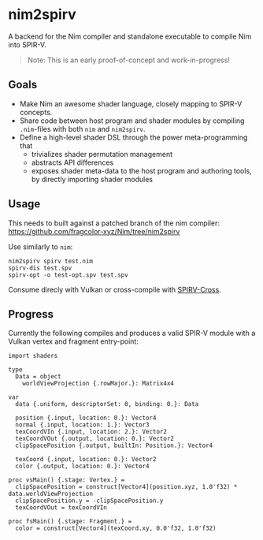 # nim2spirv

A backend for the Nim compiler and standalone executable to compile Nim into SPIR-V.

> Note: This is an early proof-of-concept and work-in-progress!

## Goals

- Make Nim an awesome shader language, closely mapping to SPIR-V concepts.
- Share code between host program and shader modules by compiling `.nim`-files with both `nim` and `nim2spirv`.
- Define a high-level shader DSL through the power meta-programming that
  - trivializes shader permutation management
  - abstracts API differences
  - exposes shader meta-data to the host program and authoring tools, by directly importing shader modules

## Usage

This needs to built against a patched branch of the nim compiler:
https://github.com/fragcolor-xyz/Nim/tree/nim2spirv

Use similarly to `nim`:

```
nim2spirv spirv test.nim
spirv-dis test.spv
spirv-opt -o test-opt.spv test.spv
```

Consume direcly with Vulkan or cross-compile with [SPIRV-Cross](https://github.com/KhronosGroup/SPIRV-Cross).

## Progress

Currently the following compiles and produces a valid SPIR-V module with a Vulkan vertex and fragment entry-point:

```nimrod
import shaders

type
  Data = object
    worldViewProjection {.rowMajor.}: Matrix4x4

var
  data {.uniform, descriptorSet: 0, binding: 0.}: Data

  position {.input, location: 0.}: Vector4
  normal {.input, location: 1.}: Vector3
  texCoordVIn {.input, location: 2.}: Vector2
  texCoordVOut {.output, location: 0.}: Vector2
  clipSpacePosition {.output, builtIn: Position.}: Vector4

  texCoord {.input, location: 0.}: Vector2
  color {.output, location: 0.}: Vector4

proc vsMain() {.stage: Vertex.} =
  clipSpacePosition = construct[Vector4](position.xyz, 1.0'f32) * data.worldViewProjection
  clipSpacePosition.y = -clipSpacePosition.y
  texCoordVOut = texCoordVIn

proc fsMain() {.stage: Fragment.} =
  color = construct[Vector4](texCoord.xy, 0.0'f32, 1.0'f32)

```